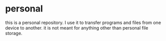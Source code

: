 # personal

this is a personal repository. I use it to transfer programs and files from one device to another. it is not meant for anything other than personal file storage. 
